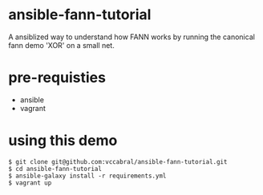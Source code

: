 # ansible-fann-tutorial
A ansiblized way to understand how FANN works by running the canonical fann demo 'XOR' on a small net.

# pre-requisties
 * ansible
 * vagrant

# using this demo

```
$ git clone git@github.com:vccabral/ansible-fann-tutorial.git  
$ cd ansible-fann-tutorial  
$ ansible-galaxy install -r requirements.yml
$ vagrant up
```

